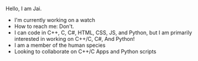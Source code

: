 Hello, I am Jai.

- I'm currently working on a watch
- How to reach me: Don't. 
- I can code in C++, C, C#, HTML, CSS, JS, and Python, but I am primarily interested in working on C++/C, C#, And Python!
- I am a member of the human species
- Looking to collaborate on C++/C Apps and Python scripts
